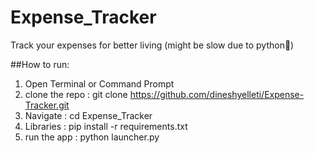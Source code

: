 # Expense_Tracker
Track your expenses for better living (might be slow due to python🥲)

##How to run:
1. Open Terminal or Command Prompt
2. clone the repo : git clone https://github.com/dineshyelleti/Expense-Tracker.git
3. Navigate : cd Expense_Tracker
4. Libraries : pip install -r requirements.txt
5. run the app : python launcher.py
